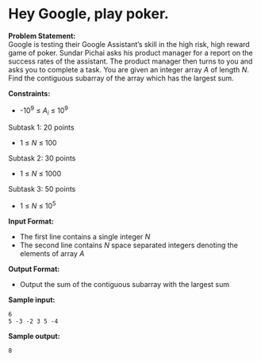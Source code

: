 # Hey Google, play poker.

**Problem Statement:** <br>
Google is testing their Google Assistant’s skill in the high risk, high reward game of poker. Sundar Pichai asks his product manager for a report on the success rates of the assistant. The product manager then turns to you and asks you to complete a task.
You are given an integer array _A_ of length _N_. Find the contiguous subarray of the array which has the largest sum.

**Constraints:** <br>
 - -10<sup>9</sup> &le; _A<sub>i</sub>_ &le; 10<sup>9</sup>

Subtask 1: 20 points
 - 1 &le; _N_ &le; 100

Subtask 2: 30 points
 - 1 &le; _N_ &le; 1000

Subtask 3: 50 points
 - 1 &le; _N_ &le; 10<sup>5</sup>

**Input Format:** <br>
 - The first line contains a single integer _N_
 - The second line contains _N_ space separated integers denoting the elements of array _A_

**Output Format:** <br>
 - Output the sum of the contiguous subarray with the largest sum

**Sample input:** <br>
```
6
5 -3 -2 3 5 -4
```

**Sample output:** <br>
```
8
```